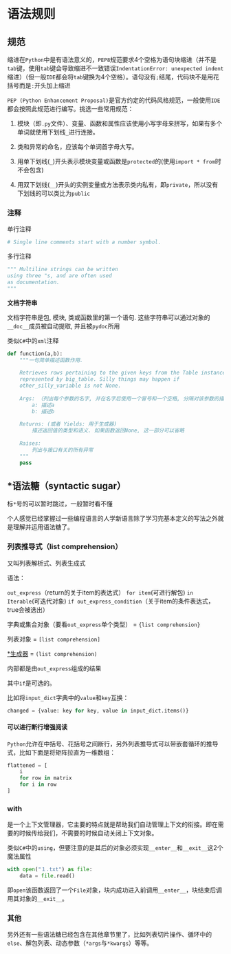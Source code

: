 # 语法规则

## 规范

缩进在`Python`中是有语法意义的，`PEP8`规范要求4个空格为语句块缩进（并不是`tab`键，使用`tab`键会导致缩进不一致错误`IndentationError: unexpected indent`缩进）（但一般`IDE`都会将`tab`键换为4个空格）。语句没有`;`结尾，代码块不是用花括号而是`:`开头加上缩进

`PEP (Python Enhancement Proposal)`是官方约定的代码风格规范，一般使用`IDE`都会按照此规范进行编写。挑选一些常用规范：

1. 模块（即`.py`文件）、变量、函数和属性应该使用小写字母来拼写，如果有多个单词就使用下划线`_`进行连接。

2. 类和异常的命名，应该每个单词首字母大写。

3. 用单下划线(`_`)开头表示模块变量或函数是`protected`的(使用`import * from`时不会包含)

4. 用双下划线(`__`)开头的实例变量或方法表示类内私有，即`private`，所以没有下划线的可以类比为`public`

### 注释

单行注释

```python
# Single line comments start with a number symbol.
```

多行注释

```python
""" Multiline strings can be written
using three "s, and are often used
as documentation.
"""
```

**文档字符串**

文档字符串是包, 模块, 类或函数里的第一个语句. 这些字符串可以通过对象的`__doc__`成员被自动提取, 并且被`pydoc`所用

类似`C#`中的`xml`注释

```python
def function(a,b):
    """一句简单描述函数作用.
    
    Retrieves rows pertaining to the given keys from the Table instance
    represented by big_table. Silly things may happen if
    other_silly_variable is not None.
    
    Args: （列出每个参数的名字, 并在名字后使用一个冒号和一个空格, 分隔对该参数的描述）
        a: 描述a
        b: 描述b
    
    Returns: (或者 Yields: 用于生成器)
        描述返回值的类型和语义. 如果函数返回None, 这一部分可以省略
    
    Raises:
        列出与接口有关的所有异常
    """
    pass
```

## *语法糖（syntactic sugar）

标`*`号的可以暂时跳过，一般暂时看不懂

个人感觉已经掌握过一些编程语言的人学新语言除了学习完基本定义的写法之外就是理解并运用语法糖了。

### 列表推导式（list comprehension）

又叫列表解析式、列表生成式

语法：

`out_express`（return的关于item的表达式） `for item`(可进行解包) `in Iterable`(可迭代对象) `if out_express_condition`（关于item的条件表达式，true会被选出）

字典或集合对象（要看`out_express`单个类型） = `{list comprehension}`

列表对象 = `[list comprehension]`

[*生成器](#生成器generator) = `(list comprehension)`

内部都是由`out_express`组成的结果

其中`if`是可选的。

比如将`input_dict`字典中的`value`和`key`互换：

```python
changed = {value: key for key, value in input_dict.items()}
```

#### 可以进行断行增强阅读

`Python`允许在中括号、花括号之间断行，另外列表推导式可以带嵌套循环的推导式，比如下面是将矩阵拉直为一维数组：

```python
flattened = [
    i
    for row in matrix
    for i in row
]
```

### with

是一个上下文管理器，它主要的特点就是帮助我们自动管理上下文的衔接。即在需要的时候传给我们，不需要的时候自动关闭上下文对象。

类似`C#`中的`using`，但要注意的是其后的对象必须实现`__enter__`和`__exit__`这2个魔法属性

```python
with open("１.txt") as file:
    data = file.read()
```

即`open`该函数返回了一个`File`对象，块内成功进入前调用`__enter__`，块结束后调用其对象的`__exit__`。

### 其他

另外还有一些语法糖已经包含在其他章节里了，比如列表切片操作、循环中的`else`、解包列表、动态参数（`*args`与`*kwargs`）等等。 